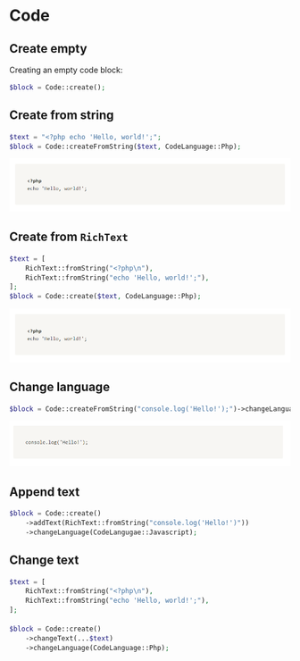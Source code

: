 # Code

## Create empty

Creating an empty code block:

```php
$block = Code::create();
```

## Create from string

```php
$text = "<?php echo 'Hello, world!';";
$block = Code::createFromString($text, CodeLanguage::Php);
```

![](../images/code-rich-text.png)

## Create from `RichText`

```php
$text = [
    RichText::fromString("<?php\n"),
    RichText::fromString("echo 'Hello, world!';"),
];
$block = Code::create($text, CodeLanguage::Php);
```

![](../images/code-rich-text.png)

## Change language

```php
$block = Code::createFromString("console.log('Hello!');")->changeLanguage(CodeLanguage::Javascript);
```

![](../images/code-change-language.png)

## Append text

```php
$block = Code::create()
    ->addText(RichText::fromString("console.log('Hello!')"))
    ->changeLanguage(CodeLangugae::Javascript);
```

## Change text

```php
$text = [
    RichText::fromString("<?php\n"),
    RichText::fromString("echo 'Hello, world!';"),
];

$block = Code::create()
    ->changeText(...$text)
    ->changeLanguage(CodeLanguage::Php);
```